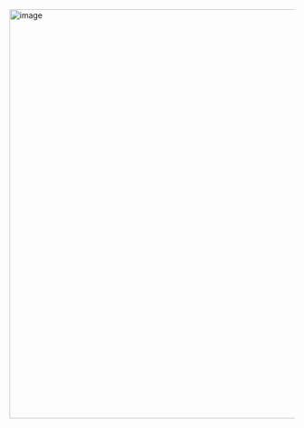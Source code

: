 <img width="725" alt="image" src="https://github.com/RevadiSundaram/ICodeThis-Projects/assets/47391816/9bc94b5b-0830-49fa-a136-803709b17d59">
